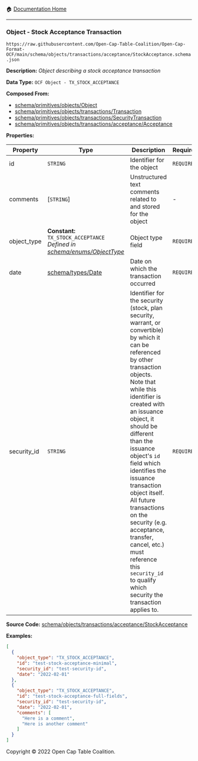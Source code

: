 :house: [Documentation Home](../../../../../README.md)

---

### Object - Stock Acceptance Transaction

`https://raw.githubusercontent.com/Open-Cap-Table-Coalition/Open-Cap-Format-OCF/main/schema/objects/transactions/acceptance/StockAcceptance.schema.json`

**Description:** _Object describing a stock acceptance transaction_

**Data Type:** `OCF Object - TX_STOCK_ACCEPTANCE`

**Composed From:**

- [schema/primitives/objects/Object](../../../primitives/objects/Object.md)
- [schema/primitives/objects/transactions/Transaction](../../../primitives/objects/transactions/Transaction.md)
- [schema/primitives/objects/transactions/SecurityTransaction](../../../primitives/objects/transactions/SecurityTransaction.md)
- [schema/primitives/objects/transactions/acceptance/Acceptance](../../../primitives/objects/transactions/acceptance/Acceptance.md)

**Properties:**

| Property    | Type                                                                                                         | Description                                                                                                                                                                                                                                                                                                                                                                                                                                                                                                 | Required   |
| ----------- | ------------------------------------------------------------------------------------------------------------ | ----------------------------------------------------------------------------------------------------------------------------------------------------------------------------------------------------------------------------------------------------------------------------------------------------------------------------------------------------------------------------------------------------------------------------------------------------------------------------------------------------------- | ---------- |
| id          | `STRING`                                                                                                     | Identifier for the object                                                                                                                                                                                                                                                                                                                                                                                                                                                                                   | `REQUIRED` |
| comments    | [`STRING`]                                                                                                   | Unstructured text comments related to and stored for the object                                                                                                                                                                                                                                                                                                                                                                                                                                             | -          |
| object_type | **Constant:** `TX_STOCK_ACCEPTANCE`</br>_Defined in [schema/enums/ObjectType](../../../enums/ObjectType.md)_ | Object type field                                                                                                                                                                                                                                                                                                                                                                                                                                                                                           | `REQUIRED` |
| date        | [schema/types/Date](../../../types/Date.md)                                                                  | Date on which the transaction occurred                                                                                                                                                                                                                                                                                                                                                                                                                                                                      | `REQUIRED` |
| security_id | `STRING`                                                                                                     | Identifier for the security (stock, plan security, warrant, or convertible) by which it can be referenced by other transaction objects. Note that while this identifier is created with an issuance object, it should be different than the issuance object's `id` field which identifies the issuance transaction object itself. All future transactions on the security (e.g. acceptance, transfer, cancel, etc.) must reference this `security_id` to qualify which security the transaction applies to. | `REQUIRED` |

**Source Code:** [schema/objects/transactions/acceptance/StockAcceptance](../../../../../../schema/objects/transactions/acceptance/StockAcceptance.schema.json)

**Examples:**

```json
[
  {
    "object_type": "TX_STOCK_ACCEPTANCE",
    "id": "test-stock-acceptance-minimal",
    "security_id": "test-security-id",
    "date": "2022-02-01"
  },
  {
    "object_type": "TX_STOCK_ACCEPTANCE",
    "id": "test-stock-acceptance-full-fields",
    "security_id": "test-security-id",
    "date": "2022-02-01",
    "comments": [
      "Here is a comment",
      "Here is another comment"
    ]
  }
]
```

Copyright © 2022 Open Cap Table Coalition.
